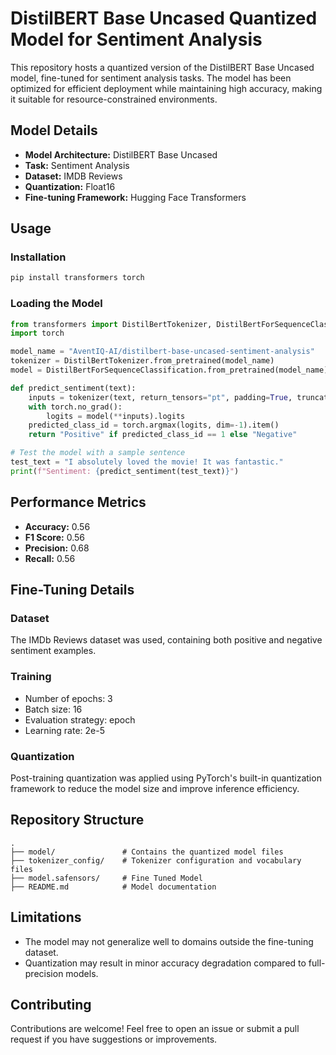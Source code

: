 # DistilBERT Base Uncased Quantized Model for Sentiment Analysis

This repository hosts a quantized version of the DistilBERT Base Uncased model, fine-tuned for sentiment analysis tasks. The model has been optimized for efficient deployment while maintaining high accuracy, making it suitable for resource-constrained environments.

## Model Details

- **Model Architecture:** DistilBERT Base Uncased  
- **Task:** Sentiment Analysis  
- **Dataset:** IMDB Reviews  
- **Quantization:** Float16  
- **Fine-tuning Framework:** Hugging Face Transformers  

## Usage

### Installation

```sh
pip install transformers torch
```

### Loading the Model

```python
from transformers import DistilBertTokenizer, DistilBertForSequenceClassification, Trainer, TrainingArguments
import torch

model_name = "AventIQ-AI/distilbert-base-uncased-sentiment-analysis"
tokenizer = DistilBertTokenizer.from_pretrained(model_name)
model = DistilBertForSequenceClassification.from_pretrained(model_name)

def predict_sentiment(text):
    inputs = tokenizer(text, return_tensors="pt", padding=True, truncation=True, max_length=512)
    with torch.no_grad():
        logits = model(**inputs).logits
    predicted_class_id = torch.argmax(logits, dim=-1).item()
    return "Positive" if predicted_class_id == 1 else "Negative"

# Test the model with a sample sentence
test_text = "I absolutely loved the movie! It was fantastic."
print(f"Sentiment: {predict_sentiment(test_text)}")
```

## Performance Metrics

- **Accuracy:** 0.56  
- **F1 Score:** 0.56  
- **Precision:** 0.68  
- **Recall:** 0.56  

## Fine-Tuning Details

### Dataset

The IMDb Reviews dataset was used, containing both positive and negative sentiment examples.

### Training

- Number of epochs: 3  
- Batch size: 16  
- Evaluation strategy: epoch  
- Learning rate: 2e-5  

### Quantization

Post-training quantization was applied using PyTorch's built-in quantization framework to reduce the model size and improve inference efficiency.

## Repository Structure

```
.
├── model/               # Contains the quantized model files
├── tokenizer_config/    # Tokenizer configuration and vocabulary files
├── model.safensors/     # Fine Tuned Model
├── README.md            # Model documentation
```

## Limitations

- The model may not generalize well to domains outside the fine-tuning dataset.  
- Quantization may result in minor accuracy degradation compared to full-precision models.  

## Contributing

Contributions are welcome! Feel free to open an issue or submit a pull request if you have suggestions or improvements.

